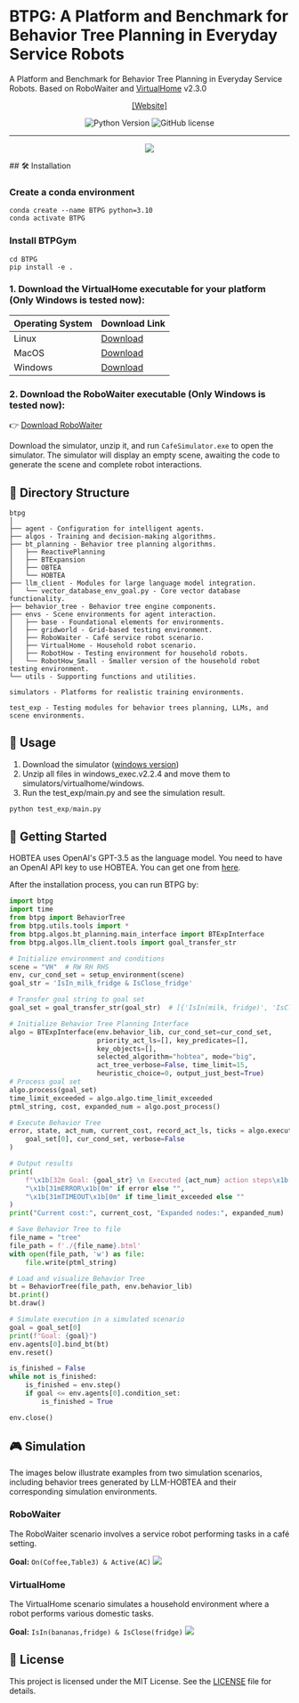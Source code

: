 
# BTPG: A Platform and Benchmark for Behavior Tree Planning in Everyday Service Robots

A Platform and Benchmark for Behavior Tree Planning in Everyday Service Robots. Based on RoboWaiter and [VirtualHome](http://virtual-home.org/) v2.3.0
<div align="center">

[[Website]](https://dids-ei.github.io/Project/BTPG/)

![Python Version](images/python310.svg)
![GitHub license](images/license.svg)

______________________________________________________________________
![](images/framework.png)
</div>
## 🛠️ Installation

### Create a conda environment

```shell
conda create --name BTPG python=3.10
conda activate BTPG
```

### Install BTPGym

```shell
cd BTPG
pip install -e .
```

### 1. Download the VirtualHome executable for your platform (Only Windows is tested now):

| Operating System | Download Link                                                                      |
|:-----------------|:-----------------------------------------------------------------------------------|
| Linux            | [Download](http://virtual-home.org/release/simulator/v2.0/v2.3.0/linux_exec.zip)   |
| MacOS            | [Download](http://virtual-home.org/release/simulator/v2.0/v2.3.0/macos_exec.zip)   |
| Windows          | [Download](http://virtual-home.org/release/simulator/v2.0/v2.3.0/windows_exec.zip) |

### 2. Download the RoboWaiter executable (Only Windows is tested now):

👉 [Download RoboWaiter](https://drive.google.com/file/d/1ayAQZbPOyQV2W-V_ZdYv6AoqLOg0zvm1/view?usp=sharing)

Download the simulator, unzip it, and run `CafeSimulator.exe` to open the simulator. The simulator will display an empty scene, awaiting the code to generate the scene and complete robot interactions.
## 📂 Directory Structure

```
btpg
│
├── agent - Configuration for intelligent agents.
├── algos - Training and decision-making algorithms.
├── bt_planning - Behavior tree planning algorithms.
│   ├── ReactivePlanning 
│   ├── BTExpansion
│   ├── OBTEA
│   └── HOBTEA
├── llm_client - Modules for large language model integration.
│   └── vector_database_env_goal.py - Core vector database functionality.
├── behavior_tree - Behavior tree engine components.
├── envs - Scene environments for agent interaction.
│   ├── base - Foundational elements for environments.
│   ├── gridworld - Grid-based testing environment.
│   ├── RoboWaiter - Café service robot scenario.
│   ├── VirtualHome - Household robot scenario.
│   ├── RobotHow - Testing environment for household robots.
│   └── RobotHow_Small - Smaller version of the household robot testing environment.
└── utils - Supporting functions and utilities.

simulators - Platforms for realistic training environments.

test_exp - Testing modules for behavior trees planning, LLMs, and scene environments.
```

## 🚀 Usage

1. Download the simulator ([windows version](http://virtual-home.org/release/simulator/v2.0/v2.3.0/windows_exec.zip))
2. Unzip all files in windows_exec.v2.2.4 and move them to simulators/virtualhome/windows.
3. Run the test_exp/main.py and see the simulation result.
```python
python test_exp/main.py
```

## 📖 Getting Started
HOBTEA uses OpenAI's GPT-3.5 as the language model. You need to have an OpenAI API key to use HOBTEA. You can get one from [here](https://platform.openai.com/account/api-keys).

After the installation process, you can run BTPG by:

```python
import btpg
import time
from btpg import BehaviorTree
from btpg.utils.tools import *
from btpg.algos.bt_planning.main_interface import BTExpInterface
from btpg.algos.llm_client.tools import goal_transfer_str

# Initialize environment and conditions
scene = "VH"  # RW RH RHS
env, cur_cond_set = setup_environment(scene)
goal_str = 'IsIn_milk_fridge & IsClose_fridge'

# Transfer goal string to goal set
goal_set = goal_transfer_str(goal_str)  # [{'IsIn(milk, fridge)', 'IsClose(fridge)'}]

# Initialize Behavior Tree Planning Interface
algo = BTExpInterface(env.behavior_lib, cur_cond_set=cur_cond_set,
                      priority_act_ls=[], key_predicates=[],
                      key_objects=[],
                      selected_algorithm="hobtea", mode="big",
                      act_tree_verbose=False, time_limit=15,
                      heuristic_choice=0, output_just_best=True)
# Process goal set
algo.process(goal_set)
time_limit_exceeded = algo.algo.time_limit_exceeded
ptml_string, cost, expanded_num = algo.post_process()

# Execute Behavior Tree
error, state, act_num, current_cost, record_act_ls, ticks = algo.execute_bt(
    goal_set[0], cur_cond_set, verbose=False
)

# Output results
print(
    f"\x1b[32m Goal: {goal_str} \n Executed {act_num} action steps\x1b[0m",
    "\x1b[31mERROR\x1b[0m" if error else "",
    "\x1b[31mTIMEOUT\x1b[0m" if time_limit_exceeded else ""
)
print("Current cost:", current_cost, "Expanded nodes:", expanded_num)

# Save Behavior Tree to file
file_name = "tree"
file_path = f'./{file_name}.btml'
with open(file_path, 'w') as file:
    file.write(ptml_string)

# Load and visualize Behavior Tree
bt = BehaviorTree(file_path, env.behavior_lib)
bt.print()
bt.draw()

# Simulate execution in a simulated scenario
goal = goal_set[0]
print(f"Goal: {goal}")
env.agents[0].bind_bt(bt)
env.reset()

is_finished = False
while not is_finished:
    is_finished = env.step()
    if goal <= env.agents[0].condition_set:
        is_finished = True

env.close()
```


## 🎮 Simulation
The images below illustrate examples from two simulation scenarios, including behavior trees generated by LLM-HOBTEA and their corresponding simulation environments.

### RoboWaiter
The RoboWaiter scenario involves a service robot performing tasks in a café setting. 

**Goal:** `On(Coffee,Table3) & Active(AC)`
![](images/RW.svg)

### VirtualHome
The VirtualHome scenario simulates a household environment where a robot performs various domestic tasks.

**Goal:** `IsIn(bananas,fridge) & IsClose(fridge)`
![](images/VH.svg)


## 📜 License

This project is licensed under the MIT License. See the [LICENSE](LICENSE) file for details.

